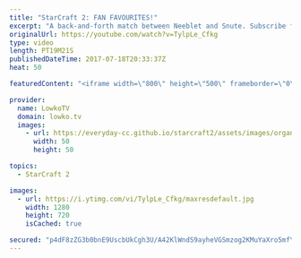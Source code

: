 ```yaml
---
title: "StarCraft 2: FAN FAVOURITES!"
excerpt: "A back-and-forth match between Neeblet and Snute. Subscribe for more videos: http://lowko.tv/youtube Epic Zerg vs Terran: https://goo.gl/GJuLSh  Two fan favourites, Snute and Neeblet, in an epic match of Zerg versus Protoss. Both players try to deal massive amounts of damage to each other, but in the"
originalUrl: https://youtube.com/watch?v=TylpLe_Cfkg
type: video
length: PT19M21S
publishedDateTime: 2017-07-18T20:33:37Z
heat: 50

featuredContent: "<iframe width=\"800\" height=\"500\" frameborder=\"0\" src=\"https://www.youtube.com/embed/TylpLe_Cfkg\" allow=\"accelerometer; autoplay; encrypted-media; gyroscope; picture-in-picture\" allowfullscreen></iframe>"

provider:
  name: LowkoTV
  domain: lowko.tv
  images:
    - url: https://everyday-cc.github.io/starcraft2/assets/images/organizations/lowko.tv-50x50.jpg
      width: 50
      height: 50

topics:
  - StarCraft 2

images:
  - url: https://i.ytimg.com/vi/TylpLe_Cfkg/maxresdefault.jpg
    width: 1280
    height: 720
    isCached: true

secured: "p4dF8zZG3b0bnE9UscbUkCgh3U/A42KlWndS9ayheVGSmzog2KMuYaXro5mfY6rgmw5NyqqjTbGA2R/6wKcML3KkEAI1uwfwetGkhTAxnx4m6MrX1oE8pJrU1d85ORwexTChFa/IjmQ1b7y6+RgYccatVOk0PRXqrgRgwoxCn+ew+jcEvI/lwFgzyBslrcVePtS+a1oNNqbqbEjBCiUBaxLZmrZkurb0tbeaJqkTF/iXGvv5y6yNNAwjQI3p9cyB5qsF4/YJoy+kDhZhMDqe+fB6mZinDIqZY+0O1tMbe4+Onh7F4FYWAR0C7lbr17xdbF9lUzjd6nXBrHB5EtirAR3NPt+O+kGCpgIU2uFQ5PcenPzoysi8UuXTjcD3ItILOY6CfFqIV+S2HPyGmxh4+9HDeqGkCk5QRD429FmIvro=;1Eon88mcff37pcO1BeW1Cw=="
---
```


